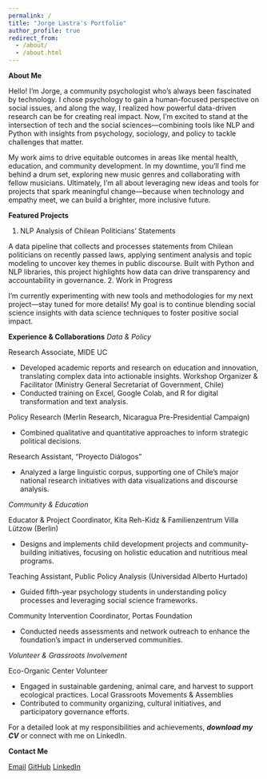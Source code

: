```yaml
---
permalink: /
title: "Jorge Lastra's Portfolio"
author_profile: true
redirect_from: 
  - /about/
  - /about.html
---
```


**About Me**

Hello! I’m Jorge, a community psychologist who’s always been fascinated by technology. I chose psychology to gain a human-focused perspective on social issues, and along the way, I realized how powerful data-driven research can be for creating real impact. Now, I’m excited to stand at the intersection of tech and the social sciences—combining tools like NLP and Python with insights from psychology, sociology, and policy to tackle challenges that matter.

My work aims to drive equitable outcomes in areas like mental health, education, and community development. In my downtime, you’ll find me behind a drum set, exploring new music genres and collaborating with fellow musicians. Ultimately, I’m all about leveraging new ideas and tools for projects that spark meaningful change—because when technology and empathy meet, we can build a brighter, more inclusive future.

**Featured Projects**

1. NLP Analysis of Chilean Politicians’ Statements

A data pipeline that collects and processes statements from Chilean politicians on recently passed laws, applying sentiment analysis and topic modeling to uncover key themes in public discourse. Built with Python and NLP libraries, this project highlights how data can drive transparency and accountability in governance.
2. Work in Progress

I’m currently experimenting with new tools and methodologies for my next project—stay tuned for more details! My goal is to continue blending social science insights with data science techniques to foster positive social impact.

**Experience & Collaborations**
*Data & Policy*

Research Associate, MIDE UC
- Developed academic reports and research on education and innovation, translating complex data into actionable insights.
Workshop Organizer & Facilitator (Ministry General Secretariat of Government, Chile)
- Conducted training on Excel, Google Colab, and R for digital transformation and text analysis.

Policy Research (Merlin Research, Nicaragua Pre-Presidential Campaign)
- Combined qualitative and quantitative approaches to inform strategic political decisions.

Research Assistant, “Proyecto Diálogos”
- Analyzed a large linguistic corpus, supporting one of Chile’s major national research initiatives with data visualizations and discourse analysis.

*Community & Education*

Educator & Project Coordinator, Kita Reh-Kidz & Familienzentrum Villa Lützow (Berlin)
- Designs and implements child development projects and community-building initiatives, focusing on holistic education and nutritious meal programs.

Teaching Assistant, Public Policy Analysis (Universidad Alberto Hurtado)
- Guided fifth-year psychology students in understanding policy processes and leveraging social science frameworks.

Community Intervention Coordinator, Portas Foundation
- Conducted needs assessments and network outreach to enhance the foundation’s impact in underserved communities.

*Volunteer & Grassroots Involvement*

Eco-Organic Center Volunteer
- Engaged in sustainable gardening, animal care, and harvest to support ecological practices.
Local Grassroots Movements & Assemblies
- Contributed to community organizing, cultural initiatives, and participatory governance efforts.

For a detailed look at my responsibilities and achievements, ***download my CV*** or connect with me on LinkedIn.

**Contact Me**

[Email](mailto:jorgelastracerda@gmail.com)
[GitHub](https://github.com/jorgelastracerda)
[LinkedIn](https://www.linkedin.com/in/jorgelastracerda)
